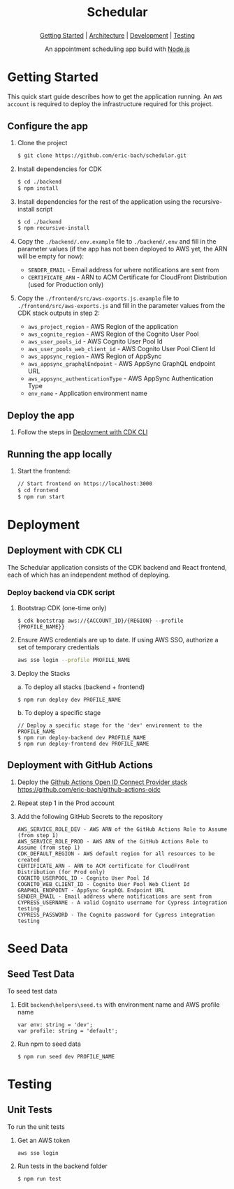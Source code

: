 <h1 align="center">
  <p align="center">
    Schedular
  </p>
</h1>

<p align="center">
  <a href="#getting-started">Getting Started</a> |
  <a href="#architecture">Architecture</a> |
  <a href="#deployment">Development</a> |
  <a href="#testing">Testing</a>
</p>

<p align="center">
  An appointment scheduling app build with <a href="https://nodejs.org">Node.js</a>
</p>

# Getting Started

This quick start guide describes how to get the application running. An `AWS account` is required to deploy the infrastructure required for this project.

## Configure the app

1.  Clone the project

    ```bash
    $ git clone https://github.com/eric-bach/schedular.git
    ```

2.  Install dependencies for CDK

    ```bash
    $ cd ./backend
    $ npm install
    ```

3.  Install dependencies for the rest of the application using the recursive-install script

    ```bash
    $ cd ./backend
    $ npm recursive-install
    ```

4.  Copy the `./backend/.env.example` file to `./backend/.env` and fill in the parameter values (if the app has not been deployed to AWS yet, the ARN will be empty for now):

    - `SENDER_EMAIL` - Email address for where notifications are sent from
    - `CERTIFICATE_ARN` - ARN to ACM Certificate for CloudFront Distribution (used for Production only)

5.  Copy the `./frontend/src/aws-exports.js.example` file to `./frontend/src/aws-exports.js` and fill in the parameter values from the CDK stack outputs in step 2:

    - `aws_project_region` - AWS Region of the application
    - `aws_cognito_region` - AWS Region of the Cognito User Pool
    - `aws_user_pools_id` - AWS Cognito User Pool Id
    - `aws_user_pools_web_client_id` - AWS Cognito User Pool Client Id
    - `aws_appsync_region` - AWS Region of AppSync
    - `aws_appsync_graphqlEndpoint` - AWS AppSync GraphQL endpoint URL
    - `aws_appsync_authenticationType` - AWS AppSync Authentication Type
    - `env_name` - Application environment name

## Deploy the app

1.  Follow the steps in [Deployment with CDK CLI](#deployment-with-cdk-cli)

## Running the app locally

1.  Start the frontend:

    ```bash
    // Start frontend on https://localhost:3000
    $ cd frontend
    $ npm run start
    ```

# Deployment

## Deployment with CDK CLI

The Schedular application consists of the CDK backend and React frontend, each of which has an independent method of deploying.

### Deploy backend via CDK script

1. Bootstrap CDK (one-time only)

   ```
   $ cdk bootstrap aws://{ACCOUNT_ID}/{REGION} --profile {PROFILE_NAME}}
   ```

2. Ensure AWS credentials are up to date. If using AWS SSO, authorize a set of temporary credentials

   ```bash
   aws sso login --profile PROFILE_NAME
   ```

3. Deploy the Stacks

   a. To deploy all stacks (backend + frontend)

   ```
   $ npm run deploy dev PROFILE_NAME
   ```

   b. To deploy a specific stage

   ```
   // Deploy a specific stage for the 'dev' environment to the PROFILE_NAME
   $ npm run deploy-backend dev PROFILE_NAME
   $ npm run deploy-frontend dev PROFILE_NAME
   ```

## Deployment with GitHub Actions

1. Deploy the [Github Actions Open ID Connect Provider stack](https://github.com/eric-bach/github-actions-oidc)
   https://github.com/eric-bach/github-actions-oidc

2. Repeat step 1 in the Prod account

3. Add the following GitHub Secrets to the repository

   ```
   AWS_SERVICE_ROLE_DEV - AWS ARN of the GitHub Actions Role to Assume (from step 1)
   AWS_SERVICE_ROLE_PROD - AWS ARN of the GitHub Actions Role to Assume (from step 1)
   CDK_DEFAULT_REGION - AWS default region for all resources to be created
   CERTIFICATE_ARN - ARN to ACM certificate for CloudFront Distribution (for Prod only)
   COGNITO_USERPOOL_ID - Cognito User Pool Id
   COGNITO_WEB_CLIENT_ID - Cognito User Pool Web Client Id
   GRAPHQL_ENDPOINT - AppSync GraphQL Endpoint URL
   SENDER_EMAIL - Email address where notifications are sent from
   CYPRESS_USERNAME - A valid Cognito username for Cypress integration testing
   CYPRESS_PASSWORD - The Cognito password for Cypress integration testing
   ```

# Seed Data

## Seed Test Data

To seed test data

1. Edit `backend\helpers\seed.ts` with environment name and AWS profile name

   ```
   var env: string = 'dev';
   var profile: string = 'default';
   ```

2. Run npm to seed data

   ```
   $ npm run seed dev PROFILE_NAME
   ```

# Testing

## Unit Tests

To run the unit tests

1. Get an AWS token

   ```
   aws sso login
   ```

2. Run tests in the backend folder

   ```
   $ npm run test
   ```
